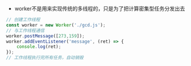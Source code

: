 
- worker不是用来实现传统的多线程的，只是为了把计算密集型任务分发出去

```js
// 创建工作线程
const worker = new Worker('./gcd.js');
// 与工作线程通信
worker.postMessage([273,159]);
worker.addEventListener('message', (ret) => {
	console.log(ret);
});
// 工作线程执行完所有任务，自动销毁
```
